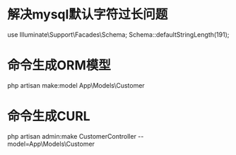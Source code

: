 # 解决mysql默认字符过长问题
use Illuminate\Support\Facades\Schema; 
Schema::defaultStringLength(191);

# 命令生成ORM模型
php artisan make:model App\Models\Customer

# 命令生成CURL
php artisan admin:make CustomerController --model=App\Models\Customer

